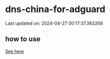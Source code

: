 # dns-china-for-adguard

Last updated on: 2024-04-27 00:17:37.363268

## how to use

[See here](https://github.com/AdguardTeam/AdGuardHome/wiki/Configuration#upstreams-from-file)